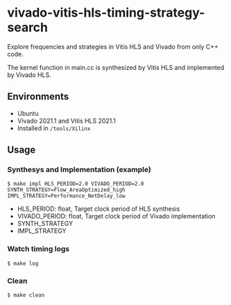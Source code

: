 # vivado-vitis-hls-timing-strategy-search

Explore frequencies and strategies in Vitis HLS and Vivado from only C++ code.

The kernel function in main.cc is synthesized by Vitis HLS and implemented by Vivado HLS.

## Environments

- Ubuntu
- Vivado 2021.1 and Vitis HLS 2021.1
- Installed in `/tools/Xilinx`

## Usage

### Synthesys and Implementation (example)
```
$ make impl HLS_PERIOD=2.0 VIVADO_PERIOD=2.0 SYNTH_STRATEGY=Flow_AreaOptimized_high IMPL_STRATEGY=Performance_NetDelay_low
```
- HLS_PERIOD: float, Target clock period of HLS synthesis
- VIVADO_PERIOD: float, Target clock period of Vivado implementation
- SYNTH_STRATEGY
- IMPL_STRATEGY

### Watch timing logs
```
$ make log
```

### Clean
```
$ make clean
```
